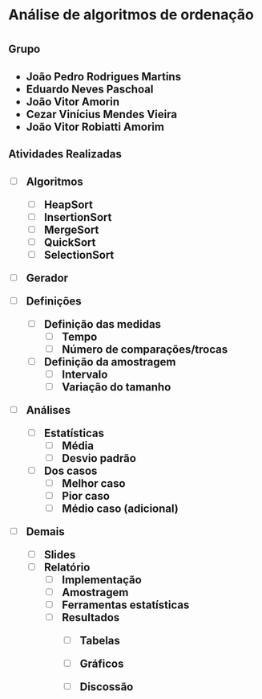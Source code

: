 <h1>Análise de algoritmos de ordenação<h1>

<h2>Grupo<h2>

- João Pedro Rodrigues Martins
- Eduardo Neves Paschoal
- João Vitor Amorin
- Cezar Vinícius Mendes Vieira
- João Vitor Robiatti Amorim

<h2>Atividades Realizadas<h2>

- [ ] Algoritmos
    - [ ] HeapSort
    - [ ] InsertionSort
    - [ ] MergeSort
    - [ ] QuickSort
    - [ ] SelectionSort

- [ ] Gerador

- [ ] Definições
    - [ ] Definição das medidas
        - [ ] Tempo
        - [ ] Número de comparações/trocas
    - [ ] Definição da amostragem
        - [ ] Intervalo
        - [ ] Variação do tamanho

- [ ] Análises
    - [ ] Estatísticas
        - [ ] Média
        - [ ] Desvio padrão
    - [ ] Dos casos
        - [ ] Melhor caso
        - [ ] Pior caso
        - [ ] Médio caso (adicional)
    
- [ ] Demais
    - [ ] Slides
    - [ ] Relatório
        - [ ] Implementação
        - [ ] Amostragem
        - [ ] Ferramentas estatísticas
        - [ ] Resultados
            - [ ] Tabelas
            - [ ] Gráficos
            - [ ] Discossão

